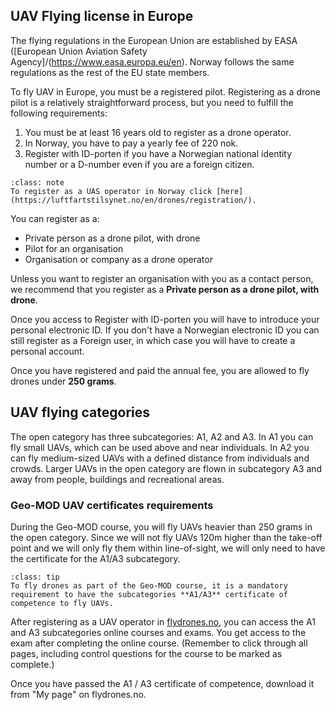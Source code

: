 ##  UAV Flying license in Europe
The flying regulations in the European Union are established by EASA ([European Union Aviation Safety Agency]/(https://www.easa.europa.eu/en). Norway follows the same regulations as the rest of the EU state members. 

To fly UAV in Europe, you must be a registered pilot. Registering as a drone pilot is a relatively straightforward process, but you need to fulfill the following requirements:
1. You must be at least 16 years old to register as a drone operator.
2. In Norway, you have to pay a yearly fee of 220 nok.
3. Register with ID-porten if you have a Norwegian national identity number or a D-number even if you are a foreign citizen.

```{admonition} CCA Norway
:class: note
To register as a UAS operator in Norway click [here](https://luftfartstilsynet.no/en/drones/registration/).
```

You can register as a:
- Private person as a drone pilot, with drone
- Pilot for an organisation
- Organisation or company as a drone operator

Unless you want to register an organisation with you as a contact person, we recommend that you register as a **Private person as a drone pilot, with drone**.

Once you access to Register with ID-porten you will have to introduce your personal electronic ID. If you don't have a Norwegian electronic ID you can still register as a Foreign user, in which case you will have to create a personal account.

Once you have registered and paid the annual fee, you are allowed to fly drones under **250 grams**. 

## UAV flying categories
The open category has three subcategories: A1, A2 and A3. In A1 you can fly small UAVs, which can be used above and near individuals. In A2 you can fly medium-sized UAVs with a defined distance from individuals and crowds. Larger UAVs in the open category are flown in subcategory A3 and away from people, buildings and recreational areas.

### Geo-MOD UAV certificates requirements
During the Geo-MOD course, you will fly UAVs heavier than 250 grams in the open category. Since we will not fly UAVs 120m higher than the take-off point and we will only fly them within line-of-sight, we will only need to have the certificate for the A1/A3 subcategory.

```{admonition} Requirement
:class: tip
To fly drones as part of the Geo-MOD course, it is a mandatory requirement to have the subcategories **A1/A3** certificate of competence to fly UAVs. 
```

After registering as a UAV operator in [flydrones.no](flydrones.no), you can access the A1 and A3 subcategories online courses and exams. You get access to the exam after completing the online course. (Remember to click through all pages, including control questions for the course to be marked as complete.)

Once you have passed the A1 / A3 certificate of competence, download it from "My page" on flydrones.no.